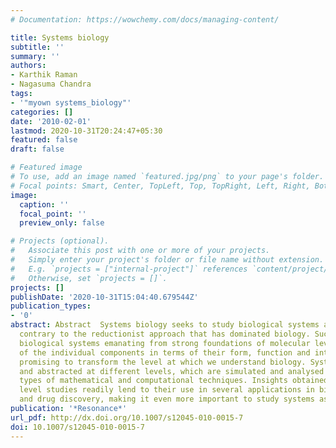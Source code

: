 ```yaml
---
# Documentation: https://wowchemy.com/docs/managing-content/

title: Systems biology
subtitle: ''
summary: ''
authors:
- Karthik Raman
- Nagasuma Chandra
tags:
- '"myown systems_biology"'
categories: []
date: '2010-02-01'
lastmod: 2020-10-31T20:24:47+05:30
featured: false
draft: false

# Featured image
# To use, add an image named `featured.jpg/png` to your page's folder.
# Focal points: Smart, Center, TopLeft, Top, TopRight, Left, Right, BottomLeft, Bottom, BottomRight.
image:
  caption: ''
  focal_point: ''
  preview_only: false

# Projects (optional).
#   Associate this post with one or more of your projects.
#   Simply enter your project's folder or file name without extension.
#   E.g. `projects = ["internal-project"]` references `content/project/deep-learning/index.md`.
#   Otherwise, set `projects = []`.
projects: []
publishDate: '2020-10-31T15:04:40.679544Z'
publication_types:
- '0'
abstract: Abstract  Systems biology seeks to study biological systems as a whole,
  contrary to the reductionist approach that has dominated biology. Such a view of
  biological systems emanating from strong foundations of molecular level understanding
  of the individual components in terms of their form, function and interactions is
  promising to transform the level at which we understand biology. Systems are defined
  and abstracted at different levels, which are simulated and analysed using different
  types of mathematical and computational techniques. Insights obtained from systems
  level studies readily lend to their use in several applications in biotechnology
  and drug discovery, making it even more important to study systems as a whole.
publication: '*Resonance*'
url_pdf: http://dx.doi.org/10.1007/s12045-010-0015-7
doi: 10.1007/s12045-010-0015-7
---
```

